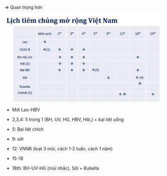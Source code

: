 => Quan trọng hơn
  
![Lịch tiêm chủng mở rộng quốc gia-1687332778564.jpeg](../../../../../200%20Files/image/image/L%E1%BB%8Bch%20ti%C3%AAm%20ch%E1%BB%A7ng%20m%E1%BB%9F%20r%E1%BB%99ng%20qu%E1%BB%91c%20gia-1687332778564.jpeg)
  
- Mới Lao-HBV
  
- 2,3,4: 5 trong 1 (BH, UV, HG, HBV, Hib,) + bại liệt uống
  
- 5: Bại liệt chích
  
- 9: sời
  
- 12: VNNB (loạt 3 mũi, cách 1-2 tuần, cách 1 năm)
  
- 15-18
  
- 18th: BH-UV-HG (mũi nhắc), Sởi + Rubella
  

  
